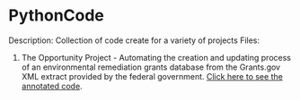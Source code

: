 # PythonCode
Description: Collection of code create for a variety of projects
Files:
1) The Opportunity Project - Automating the creation and updating process of an environmental remediation grants database from the Grants.gov XML extract provided by the federal government. [Click here to see the annotated code](https://htmlpreview.github.io/?https://github.com/angierosy02/PythonCode/blob/main/TOP_XML_GrantsGOV_initial_extract_v4-CleanCopy.html).
